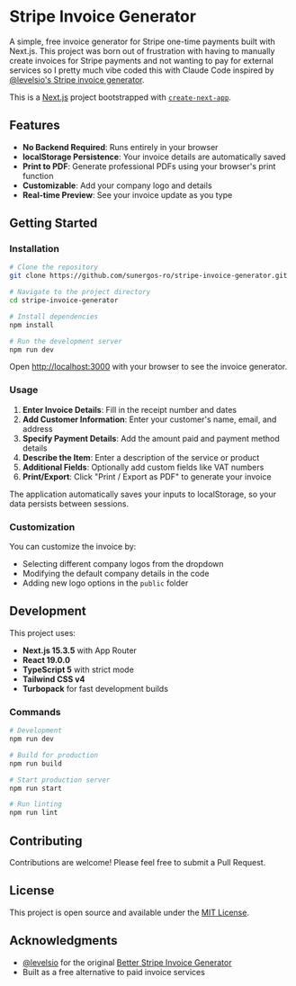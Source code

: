 # Stripe Invoice Generator

A simple, free invoice generator for Stripe one-time payments built with Next.js. This project was born out of frustration with having to manually create invoices for Stripe payments and not wanting to pay for external services so I pretty much vibe coded this with Claude Code inspired by [@levelsio's Stripe invoice generator](https://gist.github.com/levelsio/b30721cc99166223fcf3dd590d6d0454).

This is a [Next.js](https://nextjs.org/) project bootstrapped with [`create-next-app`](https://nextjs.org/docs/app/api-reference/cli/create-next-app).

## Features

- **No Backend Required**: Runs entirely in your browser
- **localStorage Persistence**: Your invoice details are automatically saved
- **Print to PDF**: Generate professional PDFs using your browser's print function
- **Customizable**: Add your company logo and details
- **Real-time Preview**: See your invoice update as you type

## Getting Started

### Installation

```bash
# Clone the repository
git clone https://github.com/sunergos-ro/stripe-invoice-generator.git

# Navigate to the project directory
cd stripe-invoice-generator

# Install dependencies
npm install

# Run the development server
npm run dev
```

Open [http://localhost:3000](http://localhost:3000) with your browser to see the invoice generator.

### Usage

1. **Enter Invoice Details**: Fill in the receipt number and dates
2. **Add Customer Information**: Enter your customer's name, email, and address
3. **Specify Payment Details**: Add the amount paid and payment method details
4. **Describe the Item**: Enter a description of the service or product
5. **Additional Fields**: Optionally add custom fields like VAT numbers
6. **Print/Export**: Click "Print / Export as PDF" to generate your invoice

The application automatically saves your inputs to localStorage, so your data persists between sessions.

### Customization

You can customize the invoice by:
- Selecting different company logos from the dropdown
- Modifying the default company details in the code
- Adding new logo options in the `public` folder

## Development

This project uses:
- **Next.js 15.3.5** with App Router
- **React 19.0.0**
- **TypeScript 5** with strict mode
- **Tailwind CSS v4**
- **Turbopack** for fast development builds

### Commands

```bash
# Development
npm run dev

# Build for production
npm run build

# Start production server
npm run start

# Run linting
npm run lint
```

## Contributing

Contributions are welcome! Please feel free to submit a Pull Request.

## License

This project is open source and available under the [MIT License](LICENSE).

## Acknowledgments

- [@levelsio](https://twitter.com/levelsio) for the original [Better Stripe Invoice Generator](https://gist.github.com/levelsio/b30721cc99166223fcf3dd590d6d0454)
- Built as a free alternative to paid invoice services